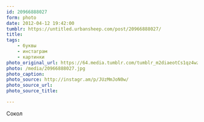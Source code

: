 ```yaml
---
id: 20966888027
form: photo
date: 2012-04-12 19:42:00
tumblr: https://untitled.urbansheep.com/post/20966888027/
title:
tags:
    - буквы
    - инстаграм
    - картинки
photo_original_url: https://64.media.tumblr.com/tumblr_m2diaeotCs1qz4wzio1_640.jpg
photo: /media/20966888027.jpg
photo_caption: 
photo_source: http://instagr.am/p/JUzMmJoN0w/
photo_source_url:
photo_source_title:

---
```


<p>Сокол</p>
